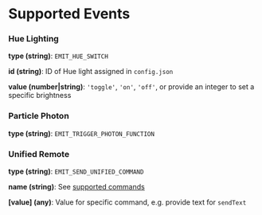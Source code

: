 # Supported Events
### Hue Lighting
**type (string)**: `EMIT_HUE_SWITCH`

**id (string)**: ID of Hue light assigned in `config.json`

**value (number|string)**: `'toggle'`, `'on'`, `'off'`, or provide an integer to set a specific brightness

### Particle Photon

**type (string)**: `EMIT_TRIGGER_PHOTON_FUNCTION`

### Unified Remote
**type (string)**: `EMIT_SEND_UNIFIED_COMMAND`

**name (string)**: See [supported commands](../server/middleware/unified/commands.js)

**[value] (any)**: Value for specific command, e.g. provide text for `sendText`
